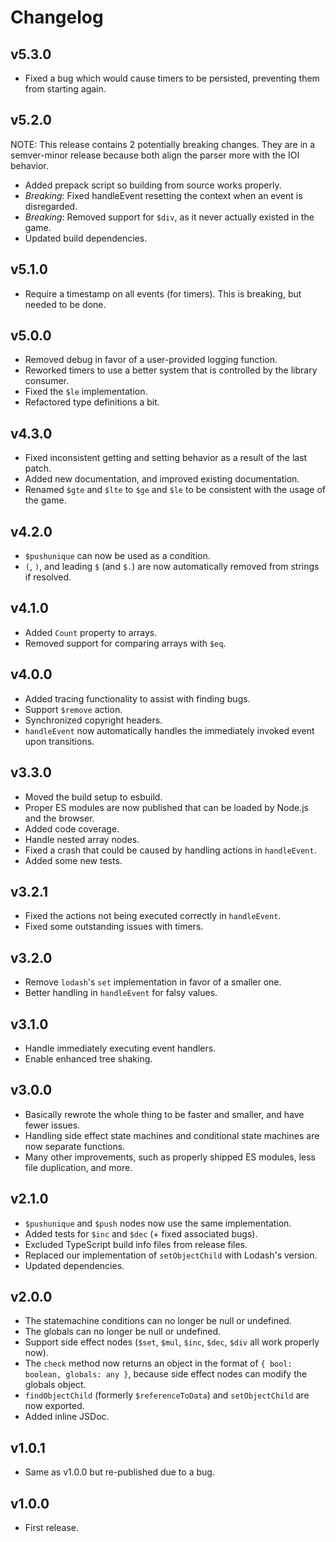 # Changelog

## v5.3.0

-   Fixed a bug which would cause timers to be persisted, preventing them from starting again.

## v5.2.0

NOTE: This release contains 2 potentially breaking changes.
They are in a semver-minor release because both align the parser more with the IOI behavior.

-   Added prepack script so building from source works properly.
-   _Breaking_: Fixed handleEvent resetting the context when an event is disregarded.
-   _Breaking_: Removed support for `$div`, as it never actually existed in the game.
-   Updated build dependencies.

## v5.1.0

-   Require a timestamp on all events (for timers). This is breaking, but needed to be done.

## v5.0.0

-   Removed debug in favor of a user-provided logging function.
-   Reworked timers to use a better system that is controlled by the library consumer.
-   Fixed the `$le` implementation.
-   Refactored type definitions a bit.

## v4.3.0

-   Fixed inconsistent getting and setting behavior as a result of the last patch.
-   Added new documentation, and improved existing documentation.
-   Renamed `$gte` and `$lte` to `$ge` and `$le` to be consistent with the usage of the game.

## v4.2.0

-   `$pushunique` can now be used as a condition.
-   `(`, `)`, and leading `$` (and `$.`) are now automatically removed from strings if resolved.

## v4.1.0

-   Added `Count` property to arrays.
-   Removed support for comparing arrays with `$eq`.

## v4.0.0

-   Added tracing functionality to assist with finding bugs.
-   Support `$remove` action.
-   Synchronized copyright headers.
-   `handleEvent` now automatically handles the immediately invoked event upon transitions.

## v3.3.0

-   Moved the build setup to esbuild.
-   Proper ES modules are now published that can be loaded by Node.js and the browser.
-   Added code coverage.
-   Handle nested array nodes.
-   Fixed a crash that could be caused by handling actions in `handleEvent`.
-   Added some new tests.

## v3.2.1

-   Fixed the actions not being executed correctly in `handleEvent`.
-   Fixed some outstanding issues with timers.

## v3.2.0

-   Remove `lodash`'s `set` implementation in favor of a smaller one.
-   Better handling in `handleEvent` for falsy values.

## v3.1.0

-   Handle immediately executing event handlers.
-   Enable enhanced tree shaking.

## v3.0.0

-   Basically rewrote the whole thing to be faster and smaller, and have fewer issues.
-   Handling side effect state machines and conditional state machines are now separate functions.
-   Many other improvements, such as properly shipped ES modules, less file duplication, and more.

## v2.1.0

-   `$pushunique` and `$push` nodes now use the same implementation.
-   Added tests for `$inc` and `$dec` (+ fixed associated bugs).
-   Excluded TypeScript build info files from release files.
-   Replaced our implementation of `setObjectChild` with Lodash's version.
-   Updated dependencies.

## v2.0.0

-   The statemachine conditions can no longer be null or undefined.
-   The globals can no longer be null or undefined.
-   Support side effect nodes (`$set`, `$mul`, `$inc`, `$dec`, `$div` all work properly now).
-   The `check` method now returns an object in the format of `{ bool: boolean, globals: any }`, because side effect nodes can modify the globals object.
-   `findObjectChild` (formerly `$referenceToData`) and `setObjectChild` are now exported.
-   Added inline JSDoc.

## v1.0.1

-   Same as v1.0.0 but re-published due to a bug.

## v1.0.0

-   First release.
